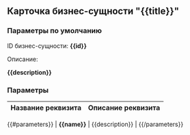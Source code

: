 ## Карточка бизнес-сущности "{{title}}"

### Параметры по умолчанию 
ID бизнес-сущности: **{{id}}**

Описание:

**{{description}}**

### Параметры

| Название реквизита | Описание реквизита |
|:-------------------|:-------------------|
{{#parameters}}
| **{{name}}**  | {{description}} |
{{/parameters}}
